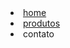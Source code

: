 <li><a href="index.html">home</a></li>
<li><a href="produtos.html">produtos</a></li>
<li>contato</li>
